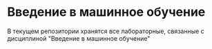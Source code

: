 # Введение в машинное обучение

В текущем репозитории хранятся все лабораторные, связанные с дисциплиной "Введение в машинное обучение"

